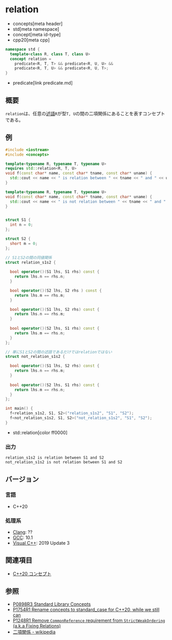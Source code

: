 # relation
* concepts[meta header]
* std[meta namespace]
* concept[meta id-type]
* cpp20[meta cpp]

```cpp
namespace std {
  template<class R, class T, class U>
  concept relation =
    predicate<R, T, T> && predicate<R, U, U> &&
    predicate<R, T, U> && predicate<R, U, T>;
}
```
* predicate[link predicate.md]

## 概要

`relation`は、任意の[述語](/reference/concepts/predicate.md)`R`が型`T, U`の間の二項関係にあることを表すコンセプトである。

## 例
```cpp example
#include <iostream>
#include <concepts>

template<typename R, typename T, typename U>
requires std::relation<R, T, U>
void f(const char* name, const char* tname, const char* uname) {
  std::cout << name << " is relation between " << tname << " and " << uname << std::endl;
}

template<typename R, typename T, typename U>
void f(const char* name, const char* tname, const char* uname) {
  std::cout << name << " is not relation between " << tname << " and " << uname << std::endl;
}


struct S1 {
  int n = 0;
};

struct S2 {
  short m = 0;
};

// S1とS2の間の同値関係
struct relation_s1s2 {
  
  bool operator()(S1 lhs, S1 rhs) const {
    return lhs.n == rhs.n;
  }

  bool operator()(S2 lhs, S2 rhs ) const {
    return lhs.m == rhs.m;
  }

  bool operator()(S1 lhs, S2 rhs) const {
    return lhs.n == rhs.m;
  }
  
  bool operator()(S2 lhs, S1 rhs) const {
    return lhs.m == rhs.n;
  }
};

// 単にS1とS2の間の述語であるだけではrelationではない
struct not_relation_s1s2 {

  bool operator()(S1 lhs, S2 rhs) const {
    return lhs.n == rhs.m;
  }
  
  bool operator()(S2 lhs, S1 rhs) const {
    return lhs.m == rhs.n;
  }
};

int main() {
  f<relation_s1s2, S1, S2>("relation_s1s2", "S1", "S2");
  f<not_relation_s1s2, S1, S2>("not_relation_s1s2", "S1", "S2");
}
```
* std::relation[color ff0000]

### 出力
```
relation_s1s2 is relation between S1 and S2
not_relation_s1s2 is not relation between S1 and S2
```

## バージョン
### 言語
- C++20

### 処理系
- [Clang](/implementation.md#clang): ??
- [GCC](/implementation.md#gcc): 10.1
- [Visual C++](/implementation.md#visual_cpp): 2019 Update 3

## 関連項目

- [C++20 コンセプト](/lang/cpp20/concepts.md)

## 参照

- [P0898R3 Standard Library Concepts](http://www.open-std.org/jtc1/sc22/wg21/docs/papers/2018/p0898r3.pdf)
- [P1754R1 Rename concepts to standard_case for C++20, while we still can](http://www.open-std.org/jtc1/sc22/wg21/docs/papers/2019/p1754r1.pdf)
- [P1248R1 Remove `CommonReference` requirement from `StrictWeakOrdering` (a.k.a Fixing Relations)](http://www.open-std.org/jtc1/sc22/wg21/docs/papers/2018/p1248r1.html)
- [二項関係 - wikipedia](https://ja.wikipedia.org/wiki/二項関係)

